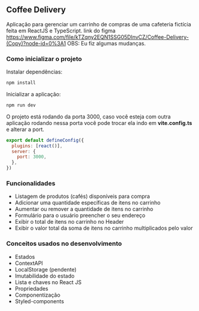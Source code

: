 ## Coffee Delivery
Aplicação para gerenciar um carrinho de compras de uma cafeteria fictícia 
feita em ReactJS e TypeScript.
link do figma https://www.figma.com/file/kTZqny2EQN1SSG05DInvCZ/Coffee-Delivery-(Copy)?node-id=0%3A1
OBS: Eu fiz algumas mudanças. 

### Como inicializar o projeto 
Instalar dependências:
```js
npm install
```
Inicializar a aplicação:
```js
npm run dev
```
O projeto está rodando da porta 3000, caso você esteja com outra aplicação rodando 
nessa porta você pode trocar ela indo em **vite.config.ts** e alterar a port.
```js
export default defineConfig({
  plugins: [react()],
  server: {
    port: 3000,
  },
})
```
### Funcionalidades
* Listagem de produtos (cafés) disponíveis para compra
* Adicionar uma quantidade específicas de itens no carrinho
* Aumentar ou remover a quantidade de itens no carrinho
* Formulário para o usuário preencher o seu endereço
* Exibir o total de itens no carrinho no Header
* Exibir o valor total da soma de itens no carrinho multiplicados pelo valor

### Conceitos usados no desenvolvimento 
* Estados
* ContextAPI
* LocalStorage (pendente)
* Imutabilidade do estado 
* Lista e chaves no React JS
* Propriedades
* Componentização
* Styled-components